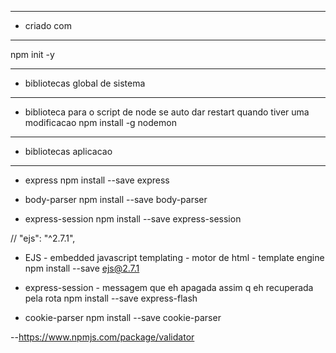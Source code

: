 --- ---------------------------------------------------
- criado com
--- ---------------------------------------------------
npm init -y

--- ---------------------------------------------------
- bibliotecas global de sistema
--- ---------------------------------------------------
- biblioteca para o script de node se auto dar restart quando tiver uma modificacao
 npm install -g nodemon 




 --- ---------------------------------------------------
 - bibliotecas aplicacao
 --- ---------------------------------------------------

- express
npm install --save express

- body-parser
npm install --save body-parser

- express-session
npm install --save express-session

// "ejs": "^2.7.1",
- EJS - embedded javascript templating -  motor de html - template engine
npm install --save ejs@2.7.1

- express-session - messagem que eh apagada assim q eh recuperada pela rota
npm install --save express-flash


- cookie-parser
npm install --save cookie-parser


--https://www.npmjs.com/package/validator